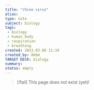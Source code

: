 ```yaml
---
title: "rhino virus"
alias: 
type: note
subject: biology
tags:
 - biology
 - human_body
 - respiration
 - breathing
created: 2023.03.06 11:19
created_by: Ádám
TARGET DECK: biology
summary: 
status: empty
---
```

> [!fail] This page does not exist (yet)!